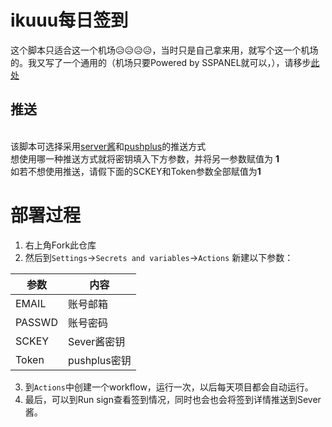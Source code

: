 # ikuuu每日签到

这个脚本只适合这一个机场😥😥😥😥，当时只是自己拿来用，就写个这一个机场的。我又写了一个通用的（机场只要Powered by SSPANEL就可以，），请移步<a href = 'https://github.com/bighammer-link/jichang_checkin'>此处</a>
## 推送
  <br/>该脚本可选择采用<a href='https://sct.ftqq.com/'>server酱</a>和<a href = 'https://www.pushplus.plus/'>pushplus</a>的推送方式
  <br/>想使用哪一种推送方式就将密钥填入下方参数，并将另一参数赋值为 <b>1</b>
  <br/>如若不想使用推送，请假下面的SCKEY和Token参数全部赋值为<b>1</b>
  

# 部署过程
 
1. 右上角Fork此仓库
2. 然后到`Settings`→`Secrets and variables`→`Actions` 新建以下参数：

| 参数   |  内容  | 
| ------------ |  ------------ |
| EMAIL  |  账号邮箱  |
| PASSWD |  账号密码  |
| SCKEY  |  Sever酱密钥  |
| Token  |  pushplus密钥  |

3. 到`Actions`中创建一个workflow，运行一次，以后每天项目都会自动运行。
4. 最后，可以到Run sign查看签到情况，同时也会也会将签到详情推送到Sever酱。
